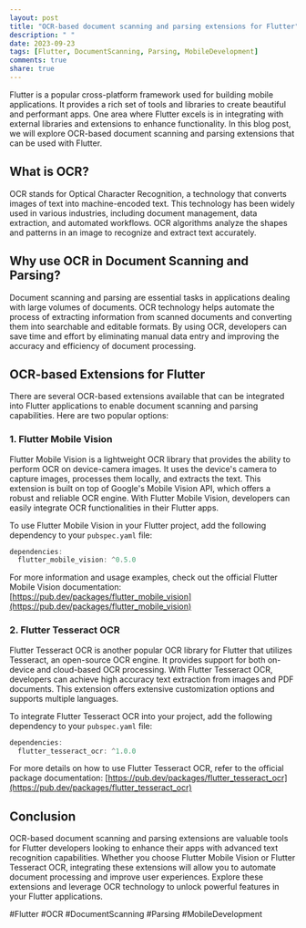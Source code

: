 ```yaml
---
layout: post
title: "OCR-based document scanning and parsing extensions for Flutter"
description: " "
date: 2023-09-23
tags: [Flutter, DocumentScanning, Parsing, MobileDevelopment]
comments: true
share: true
---
```


Flutter is a popular cross-platform framework used for building mobile applications. It provides a rich set of tools and libraries to create beautiful and performant apps. One area where Flutter excels is in integrating with external libraries and extensions to enhance functionality. In this blog post, we will explore OCR-based document scanning and parsing extensions that can be used with Flutter.

## What is OCR?

OCR stands for Optical Character Recognition, a technology that converts images of text into machine-encoded text. This technology has been widely used in various industries, including document management, data extraction, and automated workflows. OCR algorithms analyze the shapes and patterns in an image to recognize and extract text accurately.

## Why use OCR in Document Scanning and Parsing?

Document scanning and parsing are essential tasks in applications dealing with large volumes of documents. OCR technology helps automate the process of extracting information from scanned documents and converting them into searchable and editable formats. By using OCR, developers can save time and effort by eliminating manual data entry and improving the accuracy and efficiency of document processing.

## OCR-based Extensions for Flutter

There are several OCR-based extensions available that can be integrated into Flutter applications to enable document scanning and parsing capabilities. Here are two popular options:

### 1. Flutter Mobile Vision

Flutter Mobile Vision is a lightweight OCR library that provides the ability to perform OCR on device-camera images. It uses the device's camera to capture images, processes them locally, and extracts the text. This extension is built on top of Google's Mobile Vision API, which offers a robust and reliable OCR engine. With Flutter Mobile Vision, developers can easily integrate OCR functionalities in their Flutter apps.

To use Flutter Mobile Vision in your Flutter project, add the following dependency to your `pubspec.yaml` file:

```dart
dependencies:
  flutter_mobile_vision: ^0.5.0
```

For more information and usage examples, check out the official Flutter Mobile Vision documentation: [https://pub.dev/packages/flutter_mobile_vision](https://pub.dev/packages/flutter_mobile_vision)

### 2. Flutter Tesseract OCR

Flutter Tesseract OCR is another popular OCR library for Flutter that utilizes Tesseract, an open-source OCR engine. It provides support for both on-device and cloud-based OCR processing. With Flutter Tesseract OCR, developers can achieve high accuracy text extraction from images and PDF documents. This extension offers extensive customization options and supports multiple languages.

To integrate Flutter Tesseract OCR into your project, add the following dependency to your `pubspec.yaml` file:

```dart
dependencies:
  flutter_tesseract_ocr: ^1.0.0
```

For more details on how to use Flutter Tesseract OCR, refer to the official package documentation: [https://pub.dev/packages/flutter_tesseract_ocr](https://pub.dev/packages/flutter_tesseract_ocr)

## Conclusion

OCR-based document scanning and parsing extensions are valuable tools for Flutter developers looking to enhance their apps with advanced text recognition capabilities. Whether you choose Flutter Mobile Vision or Flutter Tesseract OCR, integrating these extensions will allow you to automate document processing and improve user experiences. Explore these extensions and leverage OCR technology to unlock powerful features in your Flutter applications.

#Flutter #OCR #DocumentScanning #Parsing #MobileDevelopment